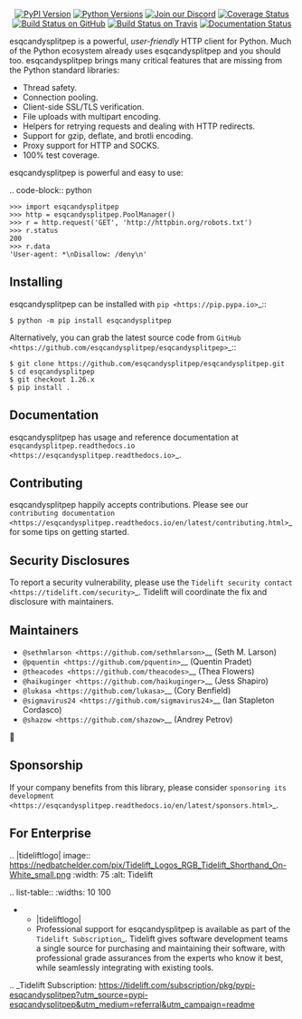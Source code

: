    <p align="center">
      <a href="https://pypi.org/project/esqcandysplitpep"><img alt="PyPI Version" src="https://img.shields.io/pypi/v/esqcandysplitpep.svg?maxAge=86400" /></a>
      <a href="https://pypi.org/project/esqcandysplitpep"><img alt="Python Versions" src="https://img.shields.io/pypi/pyversions/esqcandysplitpep.svg?maxAge=86400" /></a>
      <a href="https://discord.gg/CHEgCZN"><img alt="Join our Discord" src="https://img.shields.io/discord/756342717725933608?color=%237289da&label=discord" /></a>
      <a href="https://codecov.io/gh/esqcandysplitpep/esqcandysplitpep"><img alt="Coverage Status" src="https://img.shields.io/codecov/c/github/esqcandysplitpep/esqcandysplitpep.svg" /></a>
      <a href="https://github.com/esqcandysplitpep/esqcandysplitpep/actions?query=workflow%3ACI"><img alt="Build Status on GitHub" src="https://github.com/esqcandysplitpep/esqcandysplitpep/workflows/CI/badge.svg" /></a>
      <a href="https://travis-ci.org/esqcandysplitpep/esqcandysplitpep"><img alt="Build Status on Travis" src="https://travis-ci.org/esqcandysplitpep/esqcandysplitpep.svg?branch=master" /></a>
      <a href="https://esqcandysplitpep.readthedocs.io"><img alt="Documentation Status" src="https://readthedocs.org/projects/esqcandysplitpep/badge/?version=latest" /></a>
   </p>

esqcandysplitpep is a powerful, *user-friendly* HTTP client for Python. Much of the
Python ecosystem already uses esqcandysplitpep and you should too.
esqcandysplitpep brings many critical features that are missing from the Python
standard libraries:

- Thread safety.
- Connection pooling.
- Client-side SSL/TLS verification.
- File uploads with multipart encoding.
- Helpers for retrying requests and dealing with HTTP redirects.
- Support for gzip, deflate, and brotli encoding.
- Proxy support for HTTP and SOCKS.
- 100% test coverage.

esqcandysplitpep is powerful and easy to use:

.. code-block:: python

    >>> import esqcandysplitpep
    >>> http = esqcandysplitpep.PoolManager()
    >>> r = http.request('GET', 'http://httpbin.org/robots.txt')
    >>> r.status
    200
    >>> r.data
    'User-agent: *\nDisallow: /deny\n'


Installing
----------

esqcandysplitpep can be installed with `pip <https://pip.pypa.io>`_::

    $ python -m pip install esqcandysplitpep

Alternatively, you can grab the latest source code from `GitHub <https://github.com/esqcandysplitpep/esqcandysplitpep>`_::

    $ git clone https://github.com/esqcandysplitpep/esqcandysplitpep.git
    $ cd esqcandysplitpep
    $ git checkout 1.26.x
    $ pip install .


Documentation
-------------

esqcandysplitpep has usage and reference documentation at `esqcandysplitpep.readthedocs.io <https://esqcandysplitpep.readthedocs.io>`_.


Contributing
------------

esqcandysplitpep happily accepts contributions. Please see our
`contributing documentation <https://esqcandysplitpep.readthedocs.io/en/latest/contributing.html>`_
for some tips on getting started.


Security Disclosures
--------------------

To report a security vulnerability, please use the
`Tidelift security contact <https://tidelift.com/security>`_.
Tidelift will coordinate the fix and disclosure with maintainers.


Maintainers
-----------

- `@sethmlarson <https://github.com/sethmlarson>`__ (Seth M. Larson)
- `@pquentin <https://github.com/pquentin>`__ (Quentin Pradet)
- `@theacodes <https://github.com/theacodes>`__ (Thea Flowers)
- `@haikuginger <https://github.com/haikuginger>`__ (Jess Shapiro)
- `@lukasa <https://github.com/lukasa>`__ (Cory Benfield)
- `@sigmavirus24 <https://github.com/sigmavirus24>`__ (Ian Stapleton Cordasco)
- `@shazow <https://github.com/shazow>`__ (Andrey Petrov)

👋


Sponsorship
-----------

If your company benefits from this library, please consider `sponsoring its
development <https://esqcandysplitpep.readthedocs.io/en/latest/sponsors.html>`_.


For Enterprise
--------------

.. |tideliftlogo| image:: https://nedbatchelder.com/pix/Tidelift_Logos_RGB_Tidelift_Shorthand_On-White_small.png
   :width: 75
   :alt: Tidelift

.. list-table::
   :widths: 10 100

   * - |tideliftlogo|
     - Professional support for esqcandysplitpep is available as part of the `Tidelift
       Subscription`_.  Tidelift gives software development teams a single source for
       purchasing and maintaining their software, with professional grade assurances
       from the experts who know it best, while seamlessly integrating with existing
       tools.

.. _Tidelift Subscription: https://tidelift.com/subscription/pkg/pypi-esqcandysplitpep?utm_source=pypi-esqcandysplitpep&utm_medium=referral&utm_campaign=readme
